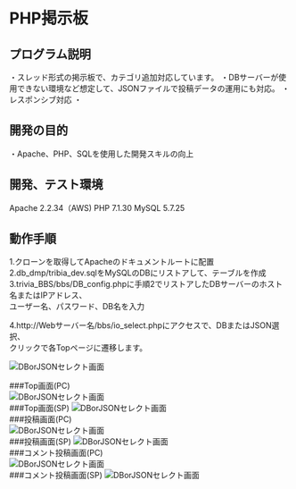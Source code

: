 # PHP掲示板

## プログラム説明
  ・スレッド形式の掲示板で、カテゴリ追加対応しています。
  ・DBサーバーが使用できない環境など想定して、JSONファイルで投稿データの運用にも対応。
  ・レスポンシブ対応
  ・

## 開発の目的
  ・Apache、PHP、SQLを使用した開発スキルの向上

## 開発、テスト環境
  Apache  2.2.34（AWS)
  PHP     7.1.30
  MySQL   5.7.25

## 動作手順
  1.クローンを取得してApacheのドキュメントルートに配置  
  2.db_dmp/tribia_dev.sqlをMySQLのDBにリストアして、テーブルを作成  
  3.trivia_BBS/bbs/DB_config.phpに手順2でリストアしたDBサーバーのホスト名またはIPアドレス、  
    ユーザー名、パスワード、DB名を入力

  4.http://Webサーバー名/bbs/io_select.phpにアクセスで、DBまたはJSON選択、  
  クリックで各Topページに遷移します。

  ![DBorJSONセレクト画面](./readme_image/io_select.jpg)  

###Top画面(PC)  
  ![DBorJSONセレクト画面](./readme_image/bbs_top_pc.JPG)  
###Top画面(SP)
  ![DBorJSONセレクト画面](./readme_image/bbs_top_sp.JPG)  
###投稿画面(PC)  
  ![DBorJSONセレクト画面](./readme_image/bbs_input_pc.JPG)  
###投稿画面(SP)
  ![DBorJSONセレクト画面](./readme_image/bbs_input_sp.JPG)  
###コメント投稿画面(PC)  
  ![DBorJSONセレクト画面](./readme_image/bbs_comment_pc.JPG)  
###コメント投稿画面(SP)
  ![DBorJSONセレクト画面](./readme_image/bbs_comment_sp.JPG)  